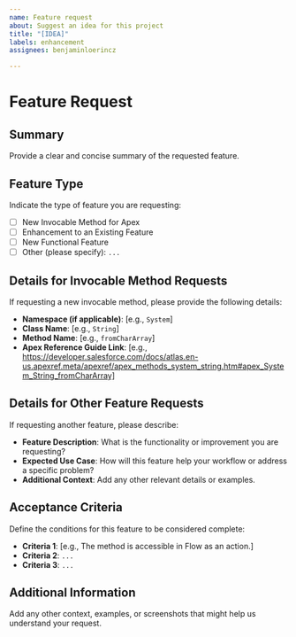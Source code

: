 ```yaml
---
name: Feature request
about: Suggest an idea for this project
title: "[IDEA]"
labels: enhancement
assignees: benjaminloerincz

---
```


# **Feature Request**

## **Summary**
Provide a clear and concise summary of the requested feature.

## **Feature Type**
Indicate the type of feature you are requesting:
- [ ] New Invocable Method for Apex
- [ ] Enhancement to an Existing Feature
- [ ] New Functional Feature
- [ ] Other (please specify): `...`

## **Details for Invocable Method Requests**
If requesting a new invocable method, please provide the following details:
- **Namespace (if applicable)**: [e.g., `System`]
- **Class Name**: [e.g., `String`]
- **Method Name**: [e.g., `fromCharArray`]
- **Apex Reference Guide Link**: [e.g., https://developer.salesforce.com/docs/atlas.en-us.apexref.meta/apexref/apex_methods_system_string.htm#apex_System_String_fromCharArray]

## **Details for Other Feature Requests**
If requesting another feature, please describe:
- **Feature Description**: What is the functionality or improvement you are requesting?
- **Expected Use Case**: How will this feature help your workflow or address a specific problem?
- **Additional Context**: Add any other relevant details or examples.

## **Acceptance Criteria**
Define the conditions for this feature to be considered complete:
- **Criteria 1**: [e.g., The method is accessible in Flow as an action.]
- **Criteria 2**: `...`
- **Criteria 3**: `...`

## **Additional Information**
Add any other context, examples, or screenshots that might help us understand your request.

